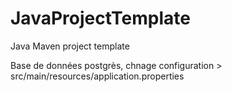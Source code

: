 # JavaProjectTemplate


Java Maven project template 

Base de données postgrès, chnage configuration > src/main/resources/application.properties 